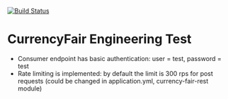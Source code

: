 [![Build Status](https://travis-ci.org/mvpotter/currency-fair.svg?branch=master)](https://travis-ci.org/mvpotter/currency-fair)

# CurrencyFair Engineering Test

- Consumer endpoint has basic authentication: user = test, password = test
- Rate limiting is implemented: by default the limit is 300 rps for post requests (could be changed in application.yml, currency-fair-rest module)
